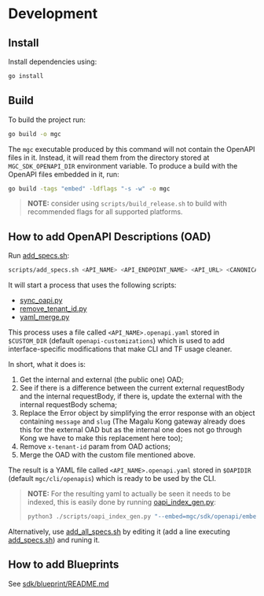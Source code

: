 # Development

## Install

Install dependencies using:

```sh
go install
```

## Build

To build the project run:

```sh
go build -o mgc
```

The `mgc` executable produced by this command will not contain the OpenAPI files in it. Instead, it will read them from the directory stored at `MGC_SDK_OPENAPI_DIR` environment variable. To produce a build with the OpenAPI files embedded in it, run:

```sh
go build -tags "embed" -ldflags "-s -w" -o mgc
```

> **NOTE:**
> consider using `scripts/build_release.sh` to build with recommended
> flags for all supported platforms.

## How to add OpenAPI Descriptions (OAD)

Run [add_specs.sh](../../scripts/README.md#add_specssh):

```sh
scripts/add_specs.sh <API_NAME> <API_ENDPOINT_NAME> <API_URL> <CANONICAL_URL>
```
It will start a process that uses the following scripts:

- [sync_oapi.py](../../scripts/README.md#sync_oapipy)
- [remove_tenant_id.py](../../scripts/README.md#remove_tenant_idpy)
- [yaml_merge.py](../../scripts/README.md#yaml_mergepy)

This process uses a file called `<API_NAME>.openapi.yaml` stored in `$CUSTOM_DIR` (default `openapi-customizations`) which is used to add interface-specific modifications that make CLI and TF usage cleaner.

In short, what it does is:

1. Get the internal and external (the public one) OAD;
1. See if there is a difference between the current external requestBody and the internal requestBody, if there is, update the external with the internal requestBody schema;
1. Replace the Error object by simplifying the error response with an object containing `message` and `slug` (The Magalu Kong gateway already does this for the external OAD but as the internal one does not go through Kong we have to make this replacement here too);
1. Remove `x-tenant-id` param from OAD actions;
1. Merge the OAD with the custom file mentioned above.

The result is a YAML file called `<API_NAME>.openapi.yaml` stored in `$OAPIDIR` (default `mgc/cli/openapis`) which is ready to be used by the CLI.

> **NOTE:**
>For the resulting yaml to actually be seen it needs to be indexed, this is easily done by running [oapi_index_gen.py](../../scripts/README.md#oapi_index_genpy):
> ```sh
> python3 ./scripts/oapi_index_gen.py "--embed=mgc/sdk/openapi/embed_loader.go" mgc/cli/openapis
>```

Alternatively, use [add_all_specs.sh](../../scripts/README.md#add_all_specssh) by editing it (add a line executing [add_specs.sh](../../scripts/README.md#add_specssh)) and runing it.

## How to add Blueprints

See [sdk/blueprint/README.md](../sdk/blueprint/README.md)
